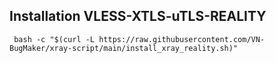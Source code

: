 ## Installation VLESS-XTLS-uTLS-REALITY
```
 bash -c "$(curl -L https://raw.githubusercontent.com/VN-BugMaker/xray-script/main/install_xray_reality.sh)"
```
